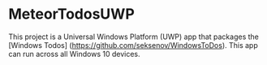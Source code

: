 # MeteorTodosUWP

This project is a Universal Windows Platform (UWP) app that packages the [Windows Todos] (https://github.com/seksenov/WindowsToDos). This app can run across all Windows 10 devices. 
